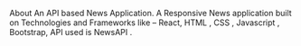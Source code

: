About
An API based News Application. A Responsive News application built on Technologies and Frameworks like – React, HTML , CSS , Javascript , Bootstrap, API used is NewsAPI .
